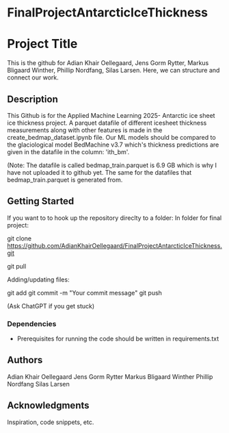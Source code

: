 # FinalProjectAntarcticIceThickness
# Project Title

This is the github for Adian Khair Oellegaard, Jens Gorm Rytter, Markus Bligaard Winther, Phillip Nordfang, Silas Larsen. Here, we can structure and connect our work.

## Description
This Github is for the Applied Machine Learning 2025- Antarctic ice sheet ice thickness project. A parquet datafile of different icesheet thickness measurements along with other features is made in the create_bedmap_dataset.ipynb file. Our ML models should be compared to the glaciological model BedMachine v3.7 which's thickness predictions are given in the datafile in the column: 'ith_bm'.

(Note: The datafile is called bedmap_train.parquet is 6.9 GB which is why I have not uploaded it to github yet. The same for the datafiles that bedmap_train.parquet is generated from.
## Getting Started

If you want to to hook up the repository direclty to a folder:
In folder for final project:

git clone https://github.com/AdianKhairOellegaard/FinalProjectAntarcticIceThickness.git

git pull

Adding/updating files:

git add <filename>
git commit -m "Your commit message"
git push

(Ask ChatGPT if you get stuck)

### Dependencies

* Prerequisites for running the code should be written in requirements.txt

## Authors

Adian Khair Oellegaard
Jens Gorm Rytter
Markus Bligaard Winther
Phillip Nordfang
Silas Larsen

## Acknowledgments

Inspiration, code snippets, etc.
